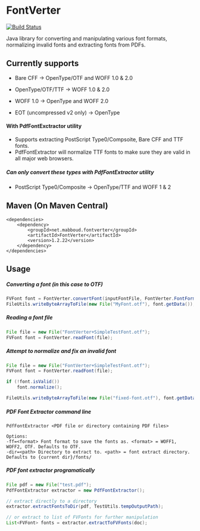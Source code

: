 # FontVerter
[![Build Status](https://travis-ci.org/m-abboud/FontVerter.svg?branch=master)](https://travis-ci.org/m-abboud/FontVerter)

Java library for converting and manipulating various font formats, normalizing invalid fonts and extracting fonts from PDFs.

## Currently supports
- Bare CFF -> OpenType/OTF and WOFF 1.0 & 2.0 

- OpenType/OTF/TTF -> WOFF 1.0 & 2.0

- WOFF 1.0 -> OpenType and WOFF 2.0

- EOT (uncompressed v2 only) -> OpenType

#### With PdfFontExctractor utility
- Supports extracting PostScript Type0/Compsoite, Bare CFF and TTF fonts. 
- PdfFontExtractor will normalize TTF fonts to make sure they are valid in all major web browsers.

##### Can only convert these types with PdfFontExtractor utility
- PostScript Type0/Composite -> OpenType/TTF and WOFF 1 & 2

## Maven (On Maven Central)
    <dependencies>
		<dependency>
			<groupId>net.mabboud.fontverter</groupId>
			<artifactId>FontVerter</artifactId>
			<version>1.2.22</version>
		</dependency>
    </dependencies>

## Usage
##### Converting a font (in this case to OTF)
```java
FVFont font = FontVerter.convertFont(inputFontFile, FontVerter.FontFormat.OTF);
FileUtils.writeByteArrayToFile(new File("MyFont.otf"), font.getData());
```

##### Reading a font file
```java
File file = new File("FontVerter+SimpleTestFont.otf");
FVFont font = FontVerter.readFont(file);
```  

##### Attempt to normalize and fix an invalid font
```java
File file = new File("FontVerter+SimpleTestFont.otf");
FVFont font = FontVerter.readFont(file);

if (!font.isValid())
    font.normalize();

FileUtils.writeByteArrayToFile(new File("fixed-font.otf"), font.getData());
```  

##### PDF Font Extractor command line
    PdfFontExtractor <PDF file or directory containing PDF files>

    Options:
    -ff=<format> Font format to save the fonts as. <format> = WOFF1, WOFF2, OTF. Defaults to OTF.
    -dir=<path> Directory to extract to. <path> = font extract directory. Defaults to {current dir}/fonts/

##### PDF font extractor programatically
```java
File pdf = new File("test.pdf");
PdfFontExtractor extractor = new PdfFontExtractor();

// extract directly to a directory
extractor.extractFontsToDir(pdf, TestUtils.tempOutputPath);

// or extract to list of FVFonts for further manipulation
List<FVFont> fonts = extractor.extractToFVFonts(doc);
```
